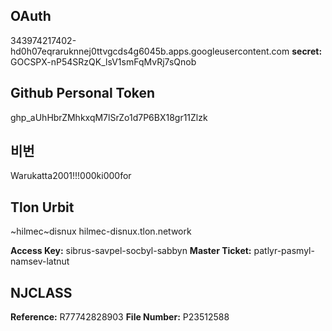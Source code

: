 ## OAuth
343974217402-hd0h07eqraruknnej0ttvgcds4g6045b.apps.googleusercontent.com
**secret:** 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
## Github Personal Token
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
## 비번 
Warukatta2001!!!000ki000for
## Tlon Urbit
~hilmec~disnux 
hilmec-disnux.tlon.network

**Access Key:** sibrus-savpel-socbyl-sabbyn
**Master Ticket:** patlyr-pasmyl-namsev-latnut

## NJCLASS
**Reference:** R77742828903
**File Number:** P23512588

